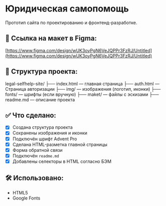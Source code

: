 # Юридическая самопомощь

Прототип сайта по проектированию и фронтенд-разработке.

## 📎 Ссылка на макет в Figma:
[https://www.figma.com/design/wUK3oyPgN6VeJQPPr3FzRJ/Untitled](https://www.figma.com/design/wUK3oyPgN6VeJQPPr3FzRJ/Untitled)

## 💼 Структура проекта:
legal-selfhelp-site/
├── index.html — главная страница
├── auth.html — Страница авторизации
├── img/ — изображения (логотип, иконки)
├── fonts/ — шрифты (если вручную)
├── maket/ — файлы с эскизами
├── readme.md — описание проекта

## ✅ Что сделано:
- [x] Создана структура проекта
- [x] Сохранены изображения и иконки
- [x] Подключён шрифт Advent Pro
- [x] Сделана HTML-разметка главной страницы
- [x] Форма обратной связи
- [x] Подключён `readme.md`
- [x] Добавлены селекторы в HTML согласно БЭМ  

## 🛠 Использовано:
- HTML5
- Google Fonts